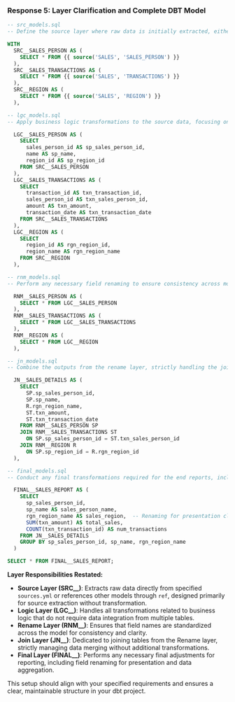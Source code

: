 ### Response 5: Layer Clarification and Complete DBT Model

```sql
-- src_models.sql
-- Define the source layer where raw data is initially extracted, either directly from data sources or referencing other dbt models as necessary.

WITH 
  SRC__SALES_PERSON AS (
    SELECT * FROM {{ source('SALES', 'SALES_PERSON') }}
  ),
  SRC__SALES_TRANSACTIONS AS (
    SELECT * FROM {{ source('SALES', 'TRANSACTIONS') }}
  ),
  SRC__REGION AS (
    SELECT * FROM {{ source('SALES', 'REGION') }}
  ),

-- lgc_models.sql
-- Apply business logic transformations to the source data, focusing on calculations and transformations that involve only data from individual tables.

  LGC__SALES_PERSON AS (
    SELECT
      sales_person_id AS sp_sales_person_id,
      name AS sp_name,
      region_id AS sp_region_id
    FROM SRC__SALES_PERSON
  ),
  LGC__SALES_TRANSACTIONS AS (
    SELECT
      transaction_id AS txn_transaction_id,
      sales_person_id AS txn_sales_person_id,
      amount AS txn_amount,
      transaction_date AS txn_transaction_date
    FROM SRC__SALES_TRANSACTIONS
  ),
  LGC__REGION AS (
    SELECT
      region_id AS rgn_region_id,
      region_name AS rgn_region_name
    FROM SRC__REGION
  ),

-- rnm_models.sql
-- Perform any necessary field renaming to ensure consistency across models and clarity in the resulting datasets.

  RNM__SALES_PERSON AS (
    SELECT * FROM LGC__SALES_PERSON
  ),
  RNM__SALES_TRANSACTIONS AS (
    SELECT * FROM LGC__SALES_TRANSACTIONS
  ),
  RNM__REGION AS (
    SELECT * FROM LGC__REGION
  ),

-- jn_models.sql
-- Combine the outputs from the rename layer, strictly handling the joining of tables without introducing additional transformations.

  JN__SALES_DETAILS AS (
    SELECT
      SP.sp_sales_person_id,
      SP.sp_name,
      R.rgn_region_name,
      ST.txn_amount,
      ST.txn_transaction_date
    FROM RNM__SALES_PERSON SP
    JOIN RNM__SALES_TRANSACTIONS ST 
      ON SP.sp_sales_person_id = ST.txn_sales_person_id
    JOIN RNM__REGION R 
      ON SP.sp_region_id = R.rgn_region_id
  ),

-- final_models.sql
-- Conduct any final transformations required for the end reports, including renaming for presentation clarity, and any necessary aggregations.

  FINAL__SALES_REPORT AS (
    SELECT
      sp_sales_person_id,
      sp_name AS sales_person_name,
      rgn_region_name AS sales_region,  -- Renaming for presentation clarity
      SUM(txn_amount) AS total_sales,
      COUNT(txn_transaction_id) AS num_transactions
    FROM JN__SALES_DETAILS
    GROUP BY sp_sales_person_id, sp_name, rgn_region_name
  )

SELECT * FROM FINAL__SALES_REPORT;
```

**Layer Responsibilities Restated:**
- **Source Layer (SRC__)**: Extracts raw data directly from specified `sources.yml` or references other models through `ref`, designed primarily for source extraction without transformation.
- **Logic Layer (LGC__)**: Handles all transformations related to business logic that do not require data integration from multiple tables.
- **Rename Layer (RNM__)**: Ensures that field names are standardized across the model for consistency and clarity.
- **Join Layer (JN__)**: Dedicated to joining tables from the Rename layer, strictly managing data merging without additional transformations.
- **Final Layer (FINAL__)**: Performs any necessary final adjustments for reporting, including field renaming for presentation and data aggregation.

This setup should align with your specified requirements and ensures a clear, maintainable structure in your dbt project.